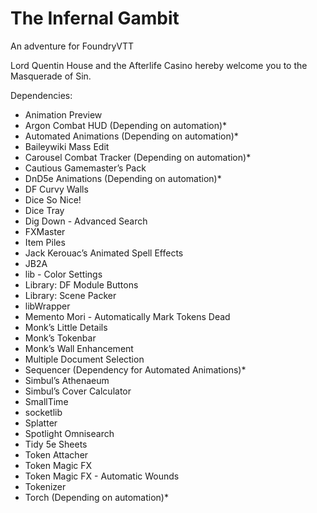 # The Infernal Gambit
An adventure for FoundryVTT

Lord Quentin House and the Afterlife Casino hereby welcome you to the Masquerade of Sin.

Dependencies:

* Animation Preview
* Argon Combat HUD (Depending on automation)*
* Automated Animations (Depending on automation)*
* Baileywiki Mass Edit
* Carousel Combat Tracker (Depending on automation)*
* Cautious Gamemaster’s Pack
* DnD5e Animations (Depending on automation)*
* DF Curvy Walls
* Dice So Nice!
* Dice Tray
* Dig Down - Advanced Search
* FXMaster
* Item Piles
* Jack Kerouac’s Animated Spell Effects
* JB2A
* lib - Color Settings
* Library: DF Module Buttons
* Library: Scene Packer
* libWrapper
* Memento Mori - Automatically Mark Tokens Dead
* Monk’s Little Details
* Monk’s Tokenbar
* Monk’s Wall Enhancement
* Multiple Document Selection
* Sequencer (Dependency for Automated Animations)*
* Simbul’s Athenaeum
* Simbul’s Cover Calculator
* SmallTime
* socketlib
* Splatter
* Spotlight Omnisearch
* Tidy 5e Sheets
* Token Attacher
* Token Magic FX
* Token Magic FX - Automatic Wounds
* Tokenizer
* Torch (Depending on automation)*

